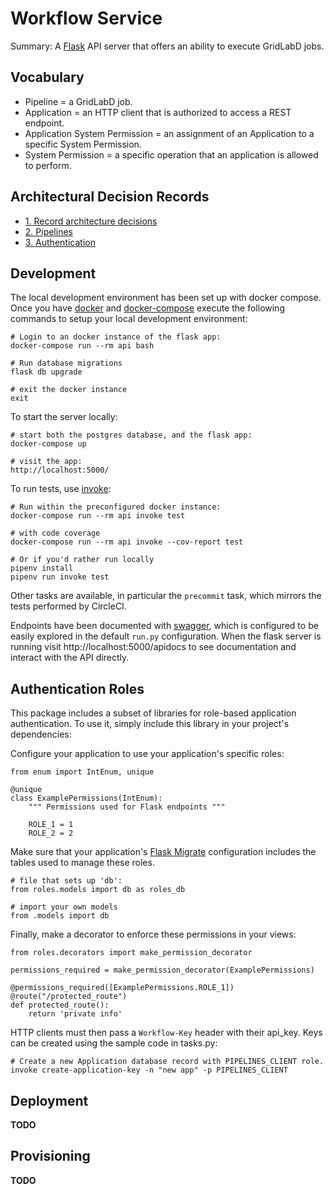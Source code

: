 # Workflow Service

Summary: A [Flask](https://flask.palletsprojects.com/en/1.1.x/) API server that offers an ability to execute GridLabD jobs. 

## Vocabulary

 * Pipeline = a GridLabD job.
 * Application = an HTTP client that is authorized to access a REST endpoint.
 * Application System Permission = an assignment of an Application to a specific System Permission.
 * System Permission = a specific operation that an application is allowed to perform.

## Architectural Decision Records

 * [1. Record architecture decisions](docs/adr/0001-record-architecture-decisions.md)
 * [2. Pipelines](docs/adr/0002-pipelines.md)
 * [3. Authentication](docs/adr/0003-authentication.md)

## Development

The local development environment has been set up with docker compose. Once you
have [docker](https://docs.docker.com/get-docker/) and [docker-compose](https://docs.docker.com/compose/install/) execute the following commands to setup your local development environment:

    # Login to an docker instance of the flask app:
    docker-compose run --rm api bash

    # Run database migrations
    flask db upgrade

    # exit the docker instance
    exit

To start the server locally:

    # start both the postgres database, and the flask app:
    docker-compose up

    # visit the app:
    http://localhost:5000/

To run tests, use [invoke](https://pyinvoke.org):

    # Run within the preconfigured docker instance:
    docker-compose run --rm api invoke test

    # with code coverage
    docker-compose run --rm api invoke --cov-report test

    # Or if you'd rather run locally
    pipenv install
    pipenv run invoke test

Other tasks are available, in particular the `precommit` task, which mirrors the
tests performed by CircleCI.

Endpoints have been documented with [swagger](https://swagger.io/blog/news/whats-new-in-openapi-3-0/), which is configured to be easily explored in the default `run.py` configuration. When the flask server is running visit http://localhost:5000/apidocs to see documentation and interact with the API directly.

## Authentication Roles

This package includes a subset of libraries for role-based application
authentication. To use it, simply include this library in your project's
dependencies:

Configure your application to use your application's specific roles:

    from enum import IntEnum, unique

    @unique
    class ExamplePermissions(IntEnum):
        """ Permissions used for Flask endpoints """

        ROLE_1 = 1
        ROLE_2 = 2

Make sure that your application's [Flask Migrate](https://flask-migrate.readthedocs.io/en/latest/) configuration includes the tables used to manage these roles.

    # file that sets up 'db':
    from roles.models import db as roles_db

    # import your own models
    from .models import db

Finally, make a decorator to enforce these permissions in your views:

    from roles.decorators import make_permission_decorator

    permissions_required = make_permission_decorator(ExamplePermissions)

    @permissions_required([ExamplePermissions.ROLE_1])
    @route("/protected_route")
    def protected_route():
        return 'private info'


HTTP clients must then pass a `Workflow-Key` header with their api_key. Keys can
be created using the sample code in tasks.py:

    # Create a new Application database record with PIPELINES_CLIENT role.
    invoke create-application-key -n "new app" -p PIPELINES_CLIENT

## Deployment

**TODO**

## Provisioning

**TODO**
